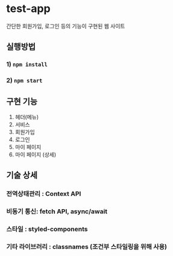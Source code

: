 # test-app

간단한 회원가입, 로그인 등의 기능이 구현된 웹 사이트

## 실행방법

### 1) `npm install`

### 2) `npm start`

## 구현 기능

1. 헤더(메뉴)
2. 서비스
3. 회원가입
4. 로그인
5. 마이 페이지
6. 마이 페이지 (상세)

## 기술 상세

### 전역상태관리 : Context API

### 비동기 통신: fetch API, async/await

### 스타일 : styled-components

### 기타 라이브러리 : classnames (조건부 스타일링을 위해 사용)
